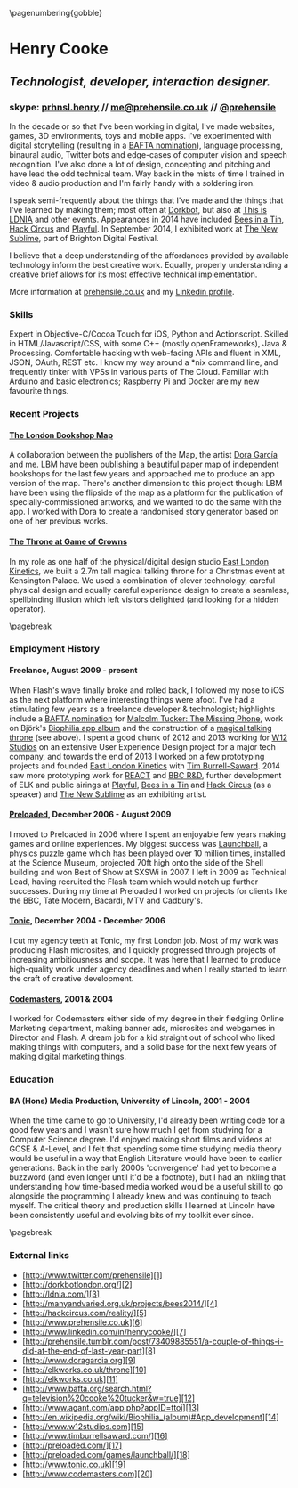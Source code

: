 \pagenumbering{gobble}

# Henry Cooke
## *Technologist, developer, interaction designer.*
### skype: [prhnsl.henry][21] // me@prehensile.co.uk // [\@prehensile][1]

In the decade or so that I've been working in digital, I've made websites, games, 3D environments, toys and mobile apps. I've experimented with digital storytelling (resulting in a [BAFTA nomination][12]), language processing, binaural audio, Twitter bots and edge-cases of computer vision and speech recognition. I've also done a lot of design, concepting and pitching and have lead the odd technical team. Way back in the mists of time I trained in video & audio production and I'm fairly handy with a soldering iron.

I speak semi-frequently about the things that I've made and the things that I've learned by making them; most often at [Dorkbot][2], but also at [This is LDNIA][3] and other events. Appearances in 2014 have included [Bees in a Tin][4], [Hack Circus][5] and [Playful][22]. In September 2014, I exhibited work at [The New Sublime][23], part of Brighton Digital Festival.

I believe that a deep understanding of the affordances provided by available technology inform the best creative work. Equally, properly understanding a creative brief allows for its most effective technical implementation. 

More information at [prehensile.co.uk][6] and my [Linkedin profile][7].

### Skills
Expert in Objective-C/Cocoa Touch for iOS, Python and Actionscript. Skilled in HTML/Javascript/CSS, with some C++ (mostly openFrameworks), Java & Processing. Comfortable hacking with web-facing APIs and fluent in XML, JSON, OAuth, REST etc. I know my way around a *nix command line, and frequently tinker with VPSs in various parts of The Cloud. Familiar with Arduino and basic electronics; Raspberry Pi and Docker are my new favourite things.


### Recent Projects
#### [The London Bookshop Map][8]  
A collaboration between the publishers of the Map, the artist [Dora García][9] and me. LBM have been publishing a beautiful paper map of independent bookshops for the last few years and approached me to produce an app version of the map. There's another dimension to this project though: LBM have been using the flipside of the map as a platform for the publication of specially-commissioned artworks, and we wanted to do the same with the app. I worked with Dora to create a randomised story generator based on one of her previous works.

#### [The Throne at Game of Crowns][10]  
In my role as one half of the physical/digital design studio [East London Kinetics][11], we built a 2.7m tall magical talking throne for a Christmas event at Kensington Palace. We used a combination of clever technology, careful physical design and equally careful experience design to create a seamless, spellbinding illusion which left visitors delighted (and looking for a hidden operator).

\pagebreak

### Employment History

#### Freelance, August 2009 - present  

When Flash's wave finally broke and rolled back, I followed my nose to iOS as the next platform where interesting things were afoot. I've had a stimulating few years as a freelance developer & technologist; highlights include a [BAFTA nomination][12] for [Malcolm Tucker: The Missing Phone][13], work on Björk's [Biophilia app album][14] and the construction of a [magical talking throne][10] (see above).
I spent a good chunk of 2012 and 2013 working for [W12 Studios][15] on an extensive User Experience Design project for a major tech company, and towards the end of 2013 I worked on a few prototyping projects and founded [East London Kinetics][11] with [Tim Burrell-Saward][16]. 2014 saw more prototyping work for [REACT][24] and [BBC R&D][25], further development of ELK and public airings at [Playful][22], [Bees in a Tin][4] and [Hack Circus][5] (as a speaker) and [The New Sublime][23] as an exhibiting artist.

#### [Preloaded][17], December 2006 - August 2009  

I moved to Preloaded in 2006 where I spent an enjoyable few years making games and online experiences. My biggest success was [Launchball][18], a physics puzzle game which has been played over 10 million times, installed at the Science Museum, projected 70ft high onto the side of the Shell building and won Best of Show at SXSWi in 2007. I left in 2009 as Technical Lead, having recruited the Flash team which would notch up further successes. During my time at Preloaded I worked on projects for clients like the BBC, Tate Modern, Bacardi, MTV and Cadbury's.

#### [Tonic][19], December 2004 - December 2006  

I cut my agency teeth at Tonic, my first London job. Most of my work was producing Flash microsites, and I quickly progressed through projects of increasing ambitiousness and scope. It was here that I learned to produce high-quality work under agency deadlines and when I really started to learn the craft of creative development. 

#### [Codemasters][20], 2001 & 2004  

I worked for Codemasters either side of my degree in their fledgling Online Marketing department, making banner ads, microsites and webgames in Director and Flash. A dream job for a kid straight out of school who liked making things with computers, and a solid base for the next few years of making digital marketing things.

### Education
#### BA (Hons) Media Production, University of Lincoln, 2001 - 2004

When the time came to go to University, I'd already been writing code for a good few years and I wasn't sure how much I get from studying for a Computer Science degree. I'd enjoyed making short films and videos at GCSE & A-Level, and I felt that spending some time studying media theory would be useful in a way that English Literature would have been to earlier generations. Back in the early 2000s 'convergence' had yet to become a buzzword (and even longer until it'd be a footnote), but I had an inkling that understanding how time-based media worked would be a useful skill to go alongside the programming I already knew and was continuing to teach myself. The critical theory and production skills I learned at Lincoln have been consistently useful and evolving bits of my toolkit ever since.

\pagebreak

### External links

* [http://www.twitter.com/prehensile][1]
* [http://dorkbotlondon.org/][2]
* [http://ldnia.com/][3]
* [http://manyandvaried.org.uk/projects/bees2014/][4]
* [http://hackcircus.com/reality/][5]
* [http://www.prehensile.co.uk][6]
* [http://www.linkedin.com/in/henrycooke/][7]
* [http://prehensile.tumblr.com/post/73409885551/a-couple-of-things-i-did-at-the-end-of-last-year-part][8]
* [http://www.doragarcia.org][9]
* [http://elkworks.co.uk/throne][10]
* [http://elkworks.co.uk][11]
* [http://www.bafta.org/search.html?q=television%20cooke%20tucker&w=true][12]
* [http://www.agant.com/app.php?appID=ttoi][13]
* [http://en.wikipedia.org/wiki/Biophilia_(album)#App_development][14]
* [http://www.w12studios.com][15]
* [http://www.timburrellsaward.com/][16]
* [http://preloaded.com/][17]
* [http://preloaded.com/games/launchball/][18]
* [http://www.tonic.co.uk][19]
* [http://www.codemasters.com][20]

[1]: http://www.twitter.com/prehensile
[2]: http://dorkbotlondon.org/
[3]: http://ldnia.com/
[4]: http://manyandvaried.org.uk/projects/bees2014/
[5]: http://hackcircus.com/reality/
[6]: http://www.prehensile.co.uk
[7]: http://www.linkedin.com/in/henrycooke/
[8]: http://prehensile.tumblr.com/post/73409885551/a-couple-of-things-i-did-at-the-end-of-last-year-part
[9]: http://www.doragarcia.org
[10]: http://elkworks.co.uk/throne
[11]: http://elkworks.co.uk
[12]: http://www.bafta.org/search.html?q=television%20cooke%20tucker&w=true
[13]: http://www.agant.com/app.php?appID=ttoi
[14]: http://en.wikipedia.org/wiki/Biophilia_(album)#App_development
[15]: http://www.w12studios.com
[16]: http://www.timburrellsaward.com/
[17]: http://preloaded.com/
[18]: http://preloaded.com/games/launchball/
[19]: http://www.tonic.co.uk
[20]: http://www.codemasters.com
[21]: skype:prhnsl.henry?call
[22]: http://www.thisisplayful.com/blog/news/dreams-can-come-true
[23]: http://www.brightondigitalfestival.co.uk/events/newsublime
[24]: http://www.react-hub.org.uk/
[25]: http://www.bbc.co.uk/rd
